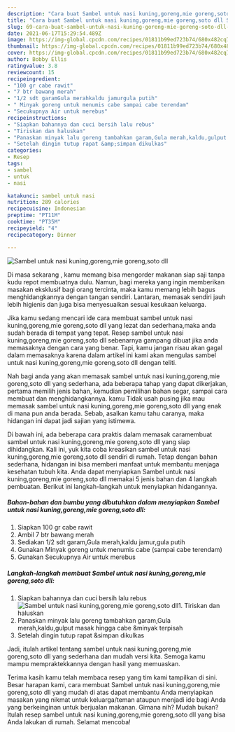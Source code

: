 ```yaml
---
description: "Cara buat Sambel untuk nasi kuning,goreng,mie goreng,soto dll Sederhana Untuk Jualan"
title: "Cara buat Sambel untuk nasi kuning,goreng,mie goreng,soto dll Sederhana Untuk Jualan"
slug: 69-cara-buat-sambel-untuk-nasi-kuning-goreng-mie-goreng-soto-dll-sederhana-untuk-jualan
date: 2021-06-17T15:29:54.489Z
image: https://img-global.cpcdn.com/recipes/01811b99ed723b74/680x482cq70/sambel-untuk-nasi-kuninggorengmie-gorengsoto-dll-foto-resep-utama.jpg
thumbnail: https://img-global.cpcdn.com/recipes/01811b99ed723b74/680x482cq70/sambel-untuk-nasi-kuninggorengmie-gorengsoto-dll-foto-resep-utama.jpg
cover: https://img-global.cpcdn.com/recipes/01811b99ed723b74/680x482cq70/sambel-untuk-nasi-kuninggorengmie-gorengsoto-dll-foto-resep-utama.jpg
author: Bobby Ellis
ratingvalue: 3.8
reviewcount: 15
recipeingredient:
- "100 gr cabe rawit"
- "7 btr bawang merah"
- "1/2 sdt garamGula merahkaldu jamurgula putih"
- " Minyak goreng untuk menumis cabe sampai cabe terendam"
- "Secukupnya Air untuk merebus"
recipeinstructions:
- "Siapkan bahannya dan cuci bersih lalu rebus"
- "Tiriskan dan haluskan"
- "Panaskan minyak lalu goreng tambahkan garam,Gula merah,kaldu,gulput masak hingga cabe &amp;minyak terpisah"
- "Setelah dingin tutup rapat &amp;simpan dikulkas"
categories:
- Resep
tags:
- sambel
- untuk
- nasi

katakunci: sambel untuk nasi 
nutrition: 289 calories
recipecuisine: Indonesian
preptime: "PT11M"
cooktime: "PT35M"
recipeyield: "4"
recipecategory: Dinner

---
```



![Sambel untuk nasi kuning,goreng,mie goreng,soto dll](https://img-global.cpcdn.com/recipes/01811b99ed723b74/680x482cq70/sambel-untuk-nasi-kuninggorengmie-gorengsoto-dll-foto-resep-utama.jpg)

Di masa  sekarang , kamu memang bisa mengorder makanan siap saji tanpa kudu repot membuatnya dulu. Namun, bagi mereka yang ingin memberikan masakan eksklusif bagi orang tercinta, maka kamu memang lebih bagus menghidangkannya dengan tangan sendiri. Lantaran, memasak sendiri jauh lebih higienis dan juga bisa menyesuaikan sesuai kesukaan keluarga.

Jika kamu sedang mencari ide cara membuat sambel untuk nasi kuning,goreng,mie goreng,soto dll yang lezat dan sederhana,maka anda sudah berada di tempat yang tepat. Resep sambel untuk nasi kuning,goreng,mie goreng,soto dll  sebenarnya gampang dibuat jika anda memasaknya dengan cara yang benar. Tapi, kamu jangan risau akan gagal dalam memasaknya 
karena dalam artikel ini kami akan mengulas sambel untuk nasi kuning,goreng,mie goreng,soto dll dengan teliti.  



Nah bagi anda yang akan memasak sambel untuk nasi kuning,goreng,mie goreng,soto dll yang sederhana, ada beberapa tahap yang dapat dikerjakan, pertama memilih jenis bahan, kemudian pemilihan bahan segar, sampai cara membuat dan menghidangkannya. kamu Tidak usah pusing jika mau memasak sambel untuk nasi kuning,goreng,mie goreng,soto dll yang enak di mana pun anda berada. Sebab, asalkan kamu  tahu caranya, maka hidangan ini dapat jadi sajian yang istimewa.

Di bawah ini, ada beberapa cara praktis  dalam memasak caramembuat sambel untuk nasi kuning,goreng,mie goreng,soto dll yang siap dihidangkan. Kali ini, yuk kita coba kreasikan sambel untuk nasi kuning,goreng,mie goreng,soto dll sendiri di rumah. Tetap dengan bahan sederhana, hidangan ini bisa memberi manfaat untuk membantu menjaga kesehatan tubuh kita. Anda dapat menyiapkan Sambel untuk nasi kuning,goreng,mie goreng,soto dll memakai 5 jenis bahan dan 4 langkah pembuatan. Berikut ini langkah-langkah untuk menyiapkan hidangannya.

<!--inarticleads1-->

##### Bahan-bahan dan bumbu yang dibutuhkan dalam menyiapkan Sambel untuk nasi kuning,goreng,mie goreng,soto dll:

1. Siapkan 100 gr cabe rawit
1. Ambil 7 btr bawang merah
1. Sediakan 1/2 sdt garam,Gula merah,kaldu jamur,gula putih
1. Gunakan  Minyak goreng untuk menumis cabe (sampai cabe terendam)
1. Gunakan Secukupnya Air untuk merebus




<!--inarticleads2-->

##### Langkah-langkah membuat Sambel untuk nasi kuning,goreng,mie goreng,soto dll:

1. Siapkan bahannya dan cuci bersih lalu rebus
<img src="https://img-global.cpcdn.com/steps/56e15b011277248d/160x128cq70/sambel-untuk-nasi-kuninggorengmie-gorengsoto-dll-langkah-memasak-1-foto.jpg" alt="Sambel untuk nasi kuning,goreng,mie goreng,soto dll">1. Tiriskan dan haluskan
1. Panaskan minyak lalu goreng tambahkan garam,Gula merah,kaldu,gulput masak hingga cabe &amp;minyak terpisah
1. Setelah dingin tutup rapat &amp;simpan dikulkas




Jadi, itulah artikel tentang  sambel untuk nasi kuning,goreng,mie goreng,soto dll  yang sederhana dan mudah versi kita. Semoga kamu mampu mempraktekkannya dengan hasil yang memuaskan. 

Terima kasih kamu telah membaca resep yang tim kami tampilkan di sini. Besar harapan kami, cara membuat  Sambel untuk nasi kuning,goreng,mie goreng,soto dll yang mudah di atas dapat membantu Anda menyiapkan masakan yang nikmat untuk keluarga/teman ataupun menjadi ide bagi Anda yang berkeinginan untuk berjualan makanan. Gimana nih? Mudah bukan? Itulah resep sambel untuk nasi kuning,goreng,mie goreng,soto dll yang bisa Anda lakukan di rumah. Selamat mencoba!

